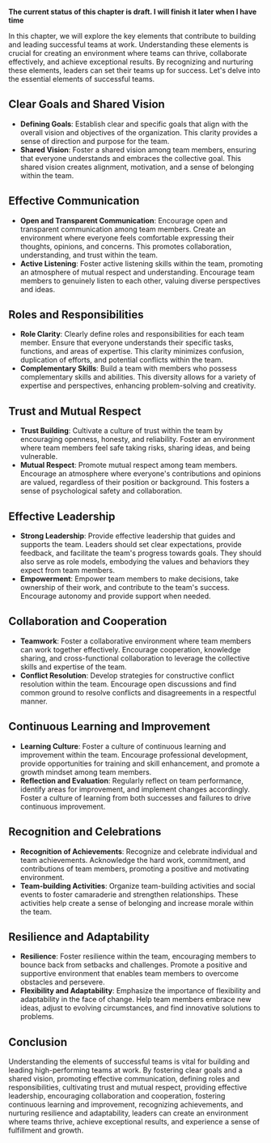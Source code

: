 **The current status of this chapter is draft. I will finish it later when I have time**

In this chapter, we will explore the key elements that contribute to building and leading successful teams at work. Understanding these elements is crucial for creating an environment where teams can thrive, collaborate effectively, and achieve exceptional results. By recognizing and nurturing these elements, leaders can set their teams up for success. Let's delve into the essential elements of successful teams.

Clear Goals and Shared Vision
-----------------------------

* **Defining Goals**: Establish clear and specific goals that align with the overall vision and objectives of the organization. This clarity provides a sense of direction and purpose for the team.
* **Shared Vision**: Foster a shared vision among team members, ensuring that everyone understands and embraces the collective goal. This shared vision creates alignment, motivation, and a sense of belonging within the team.

Effective Communication
-----------------------

* **Open and Transparent Communication**: Encourage open and transparent communication among team members. Create an environment where everyone feels comfortable expressing their thoughts, opinions, and concerns. This promotes collaboration, understanding, and trust within the team.
* **Active Listening**: Foster active listening skills within the team, promoting an atmosphere of mutual respect and understanding. Encourage team members to genuinely listen to each other, valuing diverse perspectives and ideas.

Roles and Responsibilities
--------------------------

* **Role Clarity**: Clearly define roles and responsibilities for each team member. Ensure that everyone understands their specific tasks, functions, and areas of expertise. This clarity minimizes confusion, duplication of efforts, and potential conflicts within the team.
* **Complementary Skills**: Build a team with members who possess complementary skills and abilities. This diversity allows for a variety of expertise and perspectives, enhancing problem-solving and creativity.

Trust and Mutual Respect
------------------------

* **Trust Building**: Cultivate a culture of trust within the team by encouraging openness, honesty, and reliability. Foster an environment where team members feel safe taking risks, sharing ideas, and being vulnerable.
* **Mutual Respect**: Promote mutual respect among team members. Encourage an atmosphere where everyone's contributions and opinions are valued, regardless of their position or background. This fosters a sense of psychological safety and collaboration.

Effective Leadership
--------------------

* **Strong Leadership**: Provide effective leadership that guides and supports the team. Leaders should set clear expectations, provide feedback, and facilitate the team's progress towards goals. They should also serve as role models, embodying the values and behaviors they expect from team members.
* **Empowerment**: Empower team members to make decisions, take ownership of their work, and contribute to the team's success. Encourage autonomy and provide support when needed.

Collaboration and Cooperation
-----------------------------

* **Teamwork**: Foster a collaborative environment where team members can work together effectively. Encourage cooperation, knowledge sharing, and cross-functional collaboration to leverage the collective skills and expertise of the team.
* **Conflict Resolution**: Develop strategies for constructive conflict resolution within the team. Encourage open discussions and find common ground to resolve conflicts and disagreements in a respectful manner.

Continuous Learning and Improvement
-----------------------------------

* **Learning Culture**: Foster a culture of continuous learning and improvement within the team. Encourage professional development, provide opportunities for training and skill enhancement, and promote a growth mindset among team members.
* **Reflection and Evaluation**: Regularly reflect on team performance, identify areas for improvement, and implement changes accordingly. Foster a culture of learning from both successes and failures to drive continuous improvement.

Recognition and Celebrations
----------------------------

* **Recognition of Achievements**: Recognize and celebrate individual and team achievements. Acknowledge the hard work, commitment, and contributions of team members, promoting a positive and motivating environment.
* **Team-building Activities**: Organize team-building activities and social events to foster camaraderie and strengthen relationships. These activities help create a sense of belonging and increase morale within the team.

Resilience and Adaptability
---------------------------

* **Resilience**: Foster resilience within the team, encouraging members to bounce back from setbacks and challenges. Promote a positive and supportive environment that enables team members to overcome obstacles and persevere.
* **Flexibility and Adaptability**: Emphasize the importance of flexibility and adaptability in the face of change. Help team members embrace new ideas, adjust to evolving circumstances, and find innovative solutions to problems.

Conclusion
----------

Understanding the elements of successful teams is vital for building and leading high-performing teams at work. By fostering clear goals and a shared vision, promoting effective communication, defining roles and responsibilities, cultivating trust and mutual respect, providing effective leadership, encouraging collaboration and cooperation, fostering continuous learning and improvement, recognizing achievements, and nurturing resilience and adaptability, leaders can create an environment where teams thrive, achieve exceptional results, and experience a sense of fulfillment and growth.
